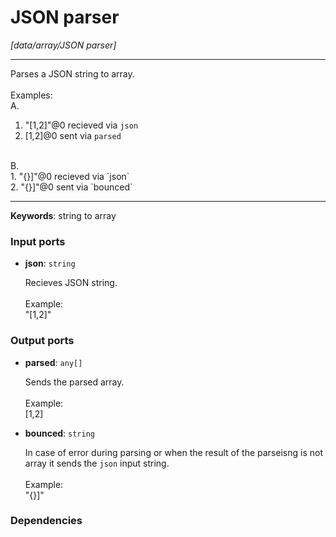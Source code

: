 # JSON parser

_[data/array/JSON parser]_

---

Parses a JSON string to  array.<br>
<br>
Examples:<br>
A.<br>
1. "[1,2]"@0 recieved via `json`<br>
2. [1,2]@0 sent via `parsed`<br>
<br>
B.<br>
1. "{}]"@0 recieved via `json`<br>
2. "{}]"@0 sent via `bounced`<br>

---

__Keywords__: string to array

### Input ports

* __json__: ` string `


    Recieves JSON string.<br>
    <br>
    Example:<br>
    "[1,2]"<br>

### Output ports

* __parsed__: ` any[] `


    Sends the parsed array.<br>
    <br>
    Example:<br>
    [1,2]<br>


* __bounced__: ` string `


    In case of error during parsing or when the result of the parseisng is not array it sends the `json` input string.<br>
    <br>
    Example:<br>
    "{}]"<br>

### Dependencies




